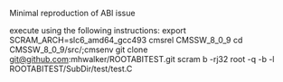Minimal reproduction of ABI issue

execute using the following instructions:
export SCRAM_ARCH=slc6_amd64_gcc493
cmsrel CMSSW_8_0_9
cd CMSSW_8_0_9/src/;cmsenv
git clone git@github.com:mhwalker/ROOTABITEST.git
scram b -rj32
root -q -b -l ROOTABITEST/SubDir/test/test.C 
